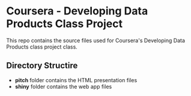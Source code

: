 # Coursera - Developing Data Products Class Project

This repo contains the source files used for Coursera's Developing Data Products class project class.

## Directory Structire

- __pitch__ folder contains the HTML presentation files
- __shiny__ folder contains the web app files
 